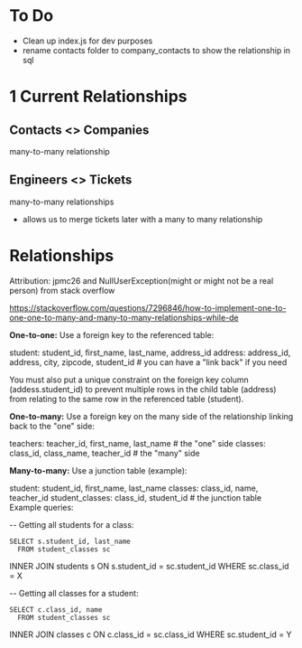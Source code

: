 # To Do

- Clean up index.js for dev purposes
- rename contacts folder to company_contacts to show the relationship in sql

# 1 Current Relationships

## Contacts <> Companies

many-to-many relationship

## Engineers <> Tickets

many-to-many relationships

- allows us to merge tickets later with a many to many relationship

# Relationships

Attribution: jpmc26 and NullUserException(might or might not be a real person) from stack overflow

https://stackoverflow.com/questions/7296846/how-to-implement-one-to-one-one-to-many-and-many-to-many-relationships-while-de

**One-to-one:** Use a foreign key to the referenced table:

student: student_id, first_name, last_name, address_id
address: address_id, address, city, zipcode, student_id # you can have a "link back" if you need

You must also put a unique constraint on the foreign key column (addess.student_id) to prevent multiple rows in the child table (address) from relating to the same row in the referenced table (student).

**One-to-many:** Use a foreign key on the many side of the relationship linking back to the "one" side:

teachers: teacher_id, first_name, last_name # the "one" side
classes: class_id, class_name, teacher_id # the "many" side

**Many-to-many:** Use a junction table (example):

student: student_id, first_name, last_name
classes: class_id, name, teacher_id
student_classes: class_id, student_id # the junction table
Example queries:

-- Getting all students for a class:

    SELECT s.student_id, last_name
      FROM student_classes sc

INNER JOIN students s ON s.student_id = sc.student_id
WHERE sc.class_id = X

-- Getting all classes for a student:

    SELECT c.class_id, name
      FROM student_classes sc

INNER JOIN classes c ON c.class_id = sc.class_id
WHERE sc.student_id = Y
